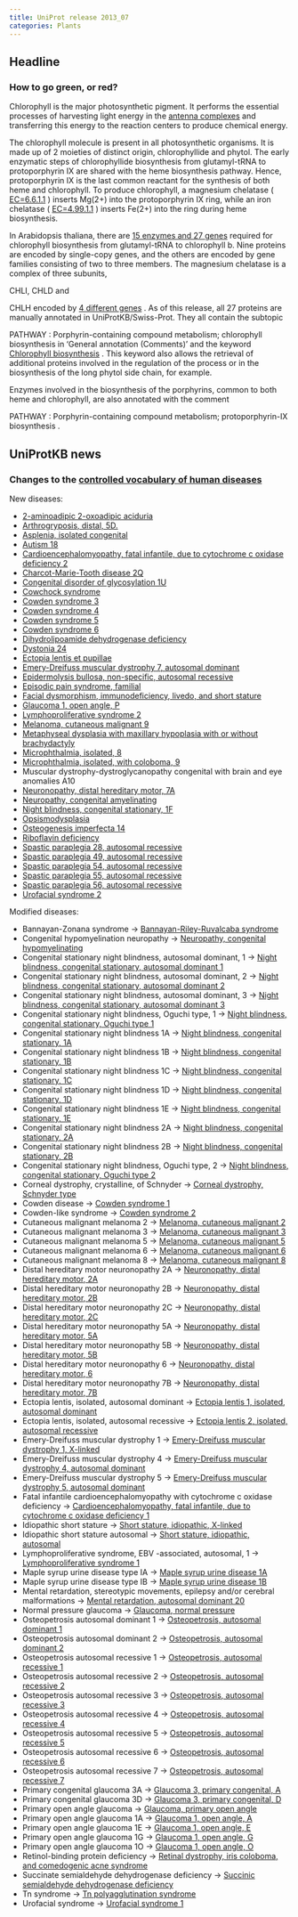```yaml
---
title: UniProt release 2013_07
categories: Plants
---
```


## Headline

### How to go green, or red?

Chlorophyll is the major photosynthetic pigment. It performs the essential processes of harvesting light energy in the [antenna complexes](http://en.wikipedia.org/wiki/Antenna_complex) and transferring this energy to the reaction centers to produce chemical energy.

The chlorophyll molecule is present in all photosynthetic organisms. It is made up of 2 moieties of distinct origin, chlorophyllide and phytol. The early enzymatic steps of chlorophyllide biosynthesis from glutamyl-tRNA to protoporphyrin IX are shared with the heme biosynthesis pathway. Hence, protoporphyrin IX is the last common reactant for the synthesis of both heme and chlorophyll. To produce chlorophyll, a magnesium chelatase ( [EC=6.6.1.1](http://enzyme.expasy.org/EC/6.6.1.1) ) inserts Mg(2+) into the protoporphyrin IX ring, while an iron chelatase ( [EC=4.99.1.1](http://enzyme.expasy.org/EC/4.99.1.1) ) inserts Fe(2+) into the ring during heme biosynthesis.

In Arabidopsis thaliana, there are [15 enzymes and 27 genes](http://www.ncbi.nlm.nih.gov/pubmed/15632054) required for chlorophyll biosynthesis from glutamyl-tRNA to chlorophyll b. Nine proteins are encoded by single-copy genes, and the others are encoded by gene families consisting of two to three members. The magnesium chelatase is a complex of three subunits,

CHLI, CHLD and

CHLH encoded by [4 different genes](http://www.uniprot.org/uniprot/?query=P16127+OR+Q5XF33+OR+Q9SJE1+OR+Q9FNB0) . As of this release, all 27 proteins are manually annotated in UniProtKB/Swiss-Prot. They all contain the subtopic

PATHWAY : Porphyrin-containing compound metabolism; chlorophyll biosynthesis in ‘General annotation (Comments)’ and the keyword [Chlorophyll biosynthesis](http://www.uniprot.org/keywords/KW-0149) . This keyword also allows the retrieval of additional proteins involved in the regulation of the process or in the biosynthesis of the long phytol side chain, for example.

Enzymes involved in the biosynthesis of the porphyrins, common to both heme and chlorophyll, are also annotated with the comment

PATHWAY : Porphyrin-containing compound metabolism; protoporphyrin-IX biosynthesis .

## UniProtKB news

### Changes to the [controlled vocabulary of human diseases](http://www.uniprot.org/docs/humdisease)

New diseases:

-   [2-aminoadipic 2-oxoadipic aciduria](http://www.uniprot.org/diseases/DI-03673)
-   [Arthrogryposis, distal, 5D.](http://www.uniprot.org/diseases/DI-03688)
-   [Asplenia, isolated congenital](http://www.uniprot.org/diseases/DI-03692)
-   [Autism 18](http://www.uniprot.org/diseases/DI-03675)
-   [Cardioencephalomyopathy, fatal infantile, due to cytochrome c oxidase deficiency 2](http://www.uniprot.org/diseases/DI-03707)
-   [Charcot-Marie-Tooth disease 2Q](http://www.uniprot.org/diseases/DI-03672)
-   [Congenital disorder of glycosylation 1U](http://www.uniprot.org/diseases/DI-03685)
-   [Cowchock syndrome](http://www.uniprot.org/diseases/DI-03693)
-   [Cowden syndrome 3](http://www.uniprot.org/diseases/DI-03694)
-   [Cowden syndrome 4](http://www.uniprot.org/diseases/DI-03695)
-   [Cowden syndrome 5](http://www.uniprot.org/diseases/DI-03696)
-   [Cowden syndrome 6](http://www.uniprot.org/diseases/DI-03697)
-   [Dihydrolipoamide dehydrogenase deficiency](http://www.uniprot.org/diseases/DI-03698)
-   [Dystonia 24](http://www.uniprot.org/diseases/DI-03682)
-   [Ectopia lentis et pupillae](http://www.uniprot.org/diseases/DI-03690)
-   [Emery-Dreifuss muscular dystrophy 7, autosomal dominant](http://www.uniprot.org/diseases/DI-03705)
-   [Epidermolysis bullosa, non-specific, autosomal recessive](http://www.uniprot.org/diseases/DI-03676)
-   [Episodic pain syndrome, familial](http://www.uniprot.org/diseases/DI-03683)
-   [Facial dysmorphism, immunodeficiency, livedo, and short stature](http://www.uniprot.org/diseases/DI-03708)
-   [Glaucoma 1, open angle, P](http://www.uniprot.org/diseases/DI-03709)
-   [Lymphoproliferative syndrome 2](http://www.uniprot.org/diseases/DI-03702)
-   [Melanoma, cutaneous malignant 9](http://www.uniprot.org/diseases/DI-03701)
-   [Metaphyseal dysplasia with maxillary hypoplasia with or without brachydactyly](http://www.uniprot.org/diseases/DI-03699)
-   [Microphthalmia, isolated, 8](http://www.uniprot.org/diseases/DI-03703)
-   [Microphthalmia, isolated, with coloboma, 9](http://www.uniprot.org/diseases/DI-03704)
-   Muscular dystrophy-dystroglycanopathy congenital with brain and eye anomalies A10
-   [Neuronopathy, distal hereditary motor, 7A](http://www.uniprot.org/diseases/DI-03689)
-   [Neuropathy, congenital amyelinating](http://www.uniprot.org/diseases/DI-03700)
-   [Night blindness, congenital stationary, 1F](http://www.uniprot.org/diseases/DI-03687)
-   [Opsismodysplasia](http://www.uniprot.org/diseases/DI-03691)
-   [Osteogenesis imperfecta 14](http://www.uniprot.org/diseases/DI-03686)
-   [Riboflavin deficiency](http://www.uniprot.org/diseases/DI-03674)
-   [Spastic paraplegia 28, autosomal recessive](http://www.uniprot.org/diseases/DI-03678)
-   [Spastic paraplegia 49, autosomal recessive](http://www.uniprot.org/diseases/DI-03681)
-   [Spastic paraplegia 54, autosomal recessive](http://www.uniprot.org/diseases/DI-03677)
-   [Spastic paraplegia 55, autosomal recessive](http://www.uniprot.org/diseases/DI-03679)
-   [Spastic paraplegia 56, autosomal recessive](http://www.uniprot.org/diseases/DI-03680)
-   [Urofacial syndrome 2](http://www.uniprot.org/diseases/DI-03706)

Modified diseases:

-   Bannayan-Zonana syndrome -&gt; [Bannayan-Riley-Ruvalcaba syndrome](http://www.uniprot.org/diseases/DI-01268)
-   Congenital hypomyelination neuropathy -&gt; [Neuropathy, congenital hypomyelinating](http://www.uniprot.org/diseases/DI-00358)
-   Congenital stationary night blindness, autosomal dominant, 1 -&gt; [Night blindness, congenital stationary, autosomal dominant 1](http://www.uniprot.org/diseases/DI-00371)
-   Congenital stationary night blindness, autosomal dominant, 2 -&gt; [Night blindness, congenital stationary, autosomal dominant 2](http://www.uniprot.org/diseases/DI-00372)
-   Congenital stationary night blindness, autosomal dominant, 3 -&gt; [Night blindness, congenital stationary, autosomal dominant 3](http://www.uniprot.org/diseases/DI-00373)
-   Congenital stationary night blindness, Oguchi type, 1 -&gt; [Night blindness, congenital stationary, Oguchi type 1](http://www.uniprot.org/diseases/DI-00374)
-   Congenital stationary night blindness 1A -&gt; [Night blindness, congenital stationary, 1A](http://www.uniprot.org/diseases/DI-00375)
-   Congenital stationary night blindness 1B -&gt; [Night blindness, congenital stationary, 1B](http://www.uniprot.org/diseases/DI-00377)
-   Congenital stationary night blindness 1C -&gt; [Night blindness, congenital stationary, 1C](http://www.uniprot.org/diseases/DI-02588)
-   Congenital stationary night blindness 1D -&gt; [Night blindness, congenital stationary, 1D](http://www.uniprot.org/diseases/DI-03077)
-   Congenital stationary night blindness 1E -&gt; [Night blindness, congenital stationary, 1E](http://www.uniprot.org/diseases/DI-03426)
-   Congenital stationary night blindness 2A -&gt; [Night blindness, congenital stationary, 2A](http://www.uniprot.org/diseases/DI-00376)
-   Congenital stationary night blindness 2B -&gt; [Night blindness, congenital stationary, 2B](http://www.uniprot.org/diseases/DI-00378)
-   Congenital stationary night blindness, Oguchi type, 2 -&gt; [Night blindness, congenital stationary, Oguchi type 2](http://www.uniprot.org/diseases/DI-02770)
-   Corneal dystrophy, crystalline, of Schnyder -&gt; [Corneal dystrophy, Schnyder type](http://www.uniprot.org/diseases/DI-01457)
-   Cowden disease -&gt; [Cowden syndrome 1](http://www.uniprot.org/diseases/DI-01440)
-   Cowden-like syndrome -&gt; [Cowden syndrome 2](http://www.uniprot.org/diseases/DI-01441)
-   Cutaneous malignant melanoma 2 -&gt; [Melanoma, cutaneous malignant 2](http://www.uniprot.org/diseases/DI-01459)
-   Cutaneous malignant melanoma 3 -&gt; [Melanoma, cutaneous malignant 3](http://www.uniprot.org/diseases/DI-01460)
-   Cutaneous malignant melanoma 5 -&gt; [Melanoma, cutaneous malignant 5](http://www.uniprot.org/diseases/DI-02516)
-   Cutaneous malignant melanoma 6 -&gt; [Melanoma, cutaneous malignant 6](http://www.uniprot.org/diseases/DI-03126)
-   Cutaneous malignant melanoma 8 -&gt; [Melanoma, cutaneous malignant 8](http://www.uniprot.org/diseases/DI-03341)
-   Distal hereditary motor neuronopathy 2A -&gt; [Neuronopathy, distal hereditary motor, 2A](http://www.uniprot.org/diseases/DI-00400)
-   Distal hereditary motor neuronopathy 2B -&gt; [Neuronopathy, distal hereditary motor, 2B](http://www.uniprot.org/diseases/DI-00401)
-   Distal hereditary motor neuronopathy 2C -&gt; [Neuronopathy, distal hereditary motor, 2C](http://www.uniprot.org/diseases/DI-02769)
-   Distal hereditary motor neuronopathy 5A -&gt; [Neuronopathy, distal hereditary motor, 5A](http://www.uniprot.org/diseases/DI-00402)
-   Distal hereditary motor neuronopathy 5B -&gt; [Neuronopathy, distal hereditary motor, 5B](http://www.uniprot.org/diseases/DI-03508)
-   Distal hereditary motor neuronopathy 6 -&gt; [Neuronopathy, distal hereditary motor, 6](http://www.uniprot.org/diseases/DI-00403)
-   Distal hereditary motor neuronopathy 7B -&gt; [Neuronopathy, distal hereditary motor, 7B](http://www.uniprot.org/diseases/DI-00404)
-   Ectopia lentis, isolated, autosomal dominant -&gt; [Ectopia lentis 1, isolated, autosomal dominant](http://www.uniprot.org/diseases/DI-01839)
-   Ectopia lentis, isolated, autosomal recessive -&gt; [Ectopia lentis 2, isolated, autosomal recessive](http://www.uniprot.org/diseases/DI-01244)
-   Emery-Dreifuss muscular dystrophy 1 -&gt; [Emery-Dreifuss muscular dystrophy 1, X-linked](http://www.uniprot.org/diseases/DI-02444)
-   Emery-Dreifuss muscular dystrophy 4 -&gt; [Emery-Dreifuss muscular dystrophy 4, autosomal dominant](http://www.uniprot.org/diseases/DI-02519)
-   Emery-Dreifuss muscular dystrophy 5 -&gt; [Emery-Dreifuss muscular dystrophy 5, autosomal dominant](http://www.uniprot.org/diseases/DI-02520)
-   Fatal infantile cardioencephalomyopathy with cytochrome c oxidase deficiency -&gt; [Cardioencephalomyopathy, fatal infantile, due to cytochrome c oxidase deficiency 1](http://www.uniprot.org/diseases/DI-01608)
-   Idiopathic short stature -&gt; [Short stature, idiopathic, X-linked](http://www.uniprot.org/diseases/DI-01807)
-   Idiopathic short stature autosomal -&gt; [Short stature, idiopathic, autosomal](http://www.uniprot.org/diseases/DI-02300)
-   Lymphoproliferative syndrome, EBV -associated, autosomal, 1 -&gt; [Lymphoproliferative syndrome 1](http://www.uniprot.org/diseases/DI-02628)
-   Maple syrup urine disease type IA -&gt; [Maple syrup urine disease 1A](http://www.uniprot.org/diseases/DI-01936)
-   Maple syrup urine disease type IB -&gt; [Maple syrup urine disease 1B](http://www.uniprot.org/diseases/DI-01937)
-   Mental retardation, stereotypic movements, epilepsy and/or cerebral malformations -&gt; [Mental retardation, autosomal dominant 20](http://www.uniprot.org/diseases/DI-02856)
-   Normal pressure glaucoma -&gt; [Glaucoma, normal pressure](http://www.uniprot.org/diseases/DI-00879)
-   Osteopetrosis autosomal dominant 1 -&gt; [Osteopetrosis, autosomal dominant 1](http://www.uniprot.org/diseases/DI-00884)
-   Osteopetrosis autosomal dominant 2 -&gt; [Osteopetrosis, autosomal dominant 2](http://www.uniprot.org/diseases/DI-00885)
-   Osteopetrosis autosomal recessive 1 -&gt; [Osteopetrosis, autosomal recessive 1](http://www.uniprot.org/diseases/DI-00886)
-   Osteopetrosis autosomal recessive 2 -&gt; [Osteopetrosis, autosomal recessive 2](http://www.uniprot.org/diseases/DI-00887)
-   Osteopetrosis autosomal recessive 3 -&gt; [Osteopetrosis, autosomal recessive 3](http://www.uniprot.org/diseases/DI-01252)
-   Osteopetrosis autosomal recessive 4 -&gt; [Osteopetrosis, autosomal recessive 4](http://www.uniprot.org/diseases/DI-00888)
-   Osteopetrosis autosomal recessive 5 -&gt; [Osteopetrosis, autosomal recessive 5](http://www.uniprot.org/diseases/DI-00889)
-   Osteopetrosis autosomal recessive 6 -&gt; [Osteopetrosis, autosomal recessive 6](http://www.uniprot.org/diseases/DI-01253)
-   Osteopetrosis autosomal recessive 7 -&gt; [Osteopetrosis, autosomal recessive 7](http://www.uniprot.org/diseases/DI-00890)
-   Primary congenital glaucoma 3A -&gt; [Glaucoma 3, primary congenital, A](http://www.uniprot.org/diseases/DI-00935)
-   Primary congenital glaucoma 3D -&gt; [Glaucoma 3, primary congenital, D](http://www.uniprot.org/diseases/DI-02595)
-   Primary open angle glaucoma -&gt; [Glaucoma, primary open angle](http://www.uniprot.org/diseases/DI-00936)
-   Primary open angle glaucoma 1A -&gt; [Glaucoma 1, open angle, A](http://www.uniprot.org/diseases/DI-00937)
-   Primary open angle glaucoma 1E -&gt; [Glaucoma 1, open angle, E](http://www.uniprot.org/diseases/DI-00938)
-   Primary open angle glaucoma 1G -&gt; [Glaucoma 1, open angle, G](http://www.uniprot.org/diseases/DI-00939)
-   Primary open angle glaucoma 1O -&gt; [Glaucoma 1, open angle, O](http://www.uniprot.org/diseases/DI-02594)
-   Retinol-binding protein deficiency -&gt; [Retinal dystrophy, iris coloboma, and comedogenic acne syndrome](http://www.uniprot.org/diseases/DI-02265)
-   Succinate semialdehyde dehydrogenase deficiency -&gt; [Succinic semialdehyde dehydrogenase deficiency](http://www.uniprot.org/diseases/DI-02345)
-   Tn syndrome -&gt; [Tn polyagglutination syndrome](http://www.uniprot.org/diseases/DI-02372)
-   Urofacial syndrome -&gt; [Urofacial syndrome 1](http://www.uniprot.org/diseases/DI-02762)
